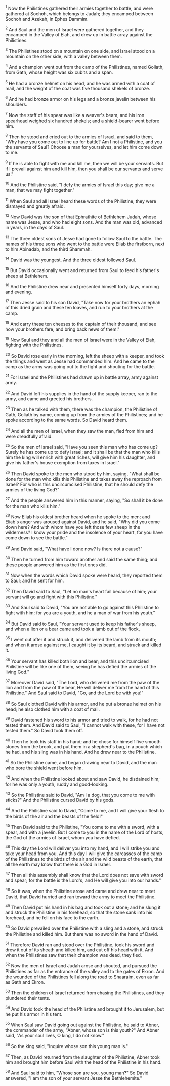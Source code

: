 <sup>1</sup> 
Now the Philistines gathered their armies together to battle, and were gathered at Sochoh, which belongs to Judah; they encamped between Sochoh and Azekah, in Ephes Dammim. 

<sup>2</sup> 
And Saul and the men of Israel were gathered together, and they encamped in the Valley of Elah, and drew up in battle array against the Philistines. 

<sup>3</sup> 
The Philistines stood on a mountain on one side, and Israel stood on a mountain on the other side, with a valley between them. 

<sup>4</sup> 
And a champion went out from the camp of the Philistines, named Goliath, from Gath, whose height was six cubits and a span. 

<sup>5</sup> 
He had a bronze helmet on his head, and he was armed with a coat of mail, and the weight of the coat was five thousand shekels of bronze. 

<sup>6</sup> 
And he had bronze armor on his legs and a bronze javelin between his shoulders. 

<sup>7</sup> 
Now the staff of his spear was like a weaver's beam, and his iron spearhead weighed six hundred shekels; and a shield-bearer went before him. 

<sup>8</sup> 
Then he stood and cried out to the armies of Israel, and said to them, "Why have you come out to line up for battle? Am I not a Philistine, and you the servants of Saul? Choose a man for yourselves, and let him come down to me. 

<sup>9</sup> 
If he is able to fight with me and kill me, then we will be your servants. But if I prevail against him and kill him, then you shall be our servants and serve us." 

<sup>10</sup> 
And the Philistine said, "I defy the armies of Israel this day; give me a man, that we may fight together." 

<sup>11</sup> 
When Saul and all Israel heard these words of the Philistine, they were dismayed and greatly afraid. 

<sup>12</sup> 
Now David was the son of that Ephrathite of Bethlehem Judah, whose name was Jesse, and who had eight sons. And the man was old, advanced in years, in the days of Saul. 

<sup>13</sup> 
The three oldest sons of Jesse had gone to follow Saul to the battle. The names of his three sons who went to the battle were Eliab the firstborn, next to him Abinadab, and the third Shammah. 

<sup>14</sup> 
David was the youngest. And the three oldest followed Saul. 

<sup>15</sup> 
But David occasionally went and returned from Saul to feed his father's sheep at Bethlehem. 

<sup>16</sup> 
And the Philistine drew near and presented himself forty days, morning and evening. 

<sup>17</sup> 
Then Jesse said to his son David, "Take now for your brothers an ephah of this dried grain and these ten loaves, and run to your brothers at the camp. 

<sup>18</sup> 
And carry these ten cheeses to the captain of their thousand, and see how your brothers fare, and bring back news of them." 

<sup>19</sup> 
Now Saul and they and all the men of Israel were in the Valley of Elah, fighting with the Philistines. 

<sup>20</sup> 
So David rose early in the morning, left the sheep with a keeper, and took the things and went as Jesse had commanded him. And he came to the camp as the army was going out to the fight and shouting for the battle. 

<sup>21</sup> 
For Israel and the Philistines had drawn up in battle array, army against army. 

<sup>22</sup> 
And David left his supplies in the hand of the supply keeper, ran to the army, and came and greeted his brothers. 

<sup>23</sup> 
Then as he talked with them, there was the champion, the Philistine of Gath, Goliath by name, coming up from the armies of the Philistines; and he spoke according to the same words. So David heard them. 

<sup>24</sup> 
And all the men of Israel, when they saw the man, fled from him and were dreadfully afraid. 

<sup>25</sup> 
So the men of Israel said, "Have you seen this man who has come up? Surely he has come up to defy Israel; and it shall be that the man who kills him the king will enrich with great riches, will give him his daughter, and give his father's house exemption from taxes in Israel." 

<sup>26</sup> 
Then David spoke to the men who stood by him, saying, "What shall be done for the man who kills this Philistine and takes away the reproach from Israel? For who is this uncircumcised Philistine, that he should defy the armies of the living God?" 

<sup>27</sup> 
And the people answered him in this manner, saying, "So shall it be done for the man who kills him." 

<sup>28</sup> 
Now Eliab his oldest brother heard when he spoke to the men; and Eliab's anger was aroused against David, and he said, "Why did you come down here? And with whom have you left those few sheep in the wilderness? I know your pride and the insolence of your heart, for you have come down to see the battle." 

<sup>29</sup> 
And David said, "What have I done now? Is there not a cause?" 

<sup>30</sup> 
Then he turned from him toward another and said the same thing; and these people answered him as the first ones did. 

<sup>31</sup> 
Now when the words which David spoke were heard, they reported them to Saul; and he sent for him. 

<sup>32</sup> 
Then David said to Saul, "Let no man's heart fail because of him; your servant will go and fight with this Philistine." 

<sup>33</sup> 
And Saul said to David, "You are not able to go against this Philistine to fight with him; for you are a youth, and he a man of war from his youth." 

<sup>34</sup> 
But David said to Saul, "Your servant used to keep his father's sheep, and when a lion or a bear came and took a lamb out of the flock, 

<sup>35</sup> 
I went out after it and struck it, and delivered the lamb from its mouth; and when it arose against me, I caught it by its beard, and struck and killed it. 

<sup>36</sup> 
Your servant has killed both lion and bear; and this uncircumcised Philistine will be like one of them, seeing he has defied the armies of the living God." 

<sup>37</sup> 
Moreover David said, "The Lord, who delivered me from the paw of the lion and from the paw of the bear, He will deliver me from the hand of this Philistine." And Saul said to David, "Go, and the Lord be with you!" 

<sup>38</sup> 
So Saul clothed David with his armor, and he put a bronze helmet on his head; he also clothed him with a coat of mail. 

<sup>39</sup> 
David fastened his sword to his armor and tried to walk, for he had not tested them. And David said to Saul, "I cannot walk with these, for I have not tested them." So David took them off. 

<sup>40</sup> 
Then he took his staff in his hand; and he chose for himself five smooth stones from the brook, and put them in a shepherd's bag, in a pouch which he had, and his sling was in his hand. And he drew near to the Philistine. 

<sup>41</sup> 
So the Philistine came, and began drawing near to David, and the man who bore the shield went before him. 

<sup>42</sup> 
And when the Philistine looked about and saw David, he disdained him; for he was only a youth, ruddy and good-looking. 

<sup>43</sup> 
So the Philistine said to David, "Am I a dog, that you come to me with sticks?" And the Philistine cursed David by his gods. 

<sup>44</sup> 
And the Philistine said to David, "Come to me, and I will give your flesh to the birds of the air and the beasts of the field!" 

<sup>45</sup> 
Then David said to the Philistine, "You come to me with a sword, with a spear, and with a javelin. But I come to you in the name of the Lord of hosts, the God of the armies of Israel, whom you have defied. 

<sup>46</sup> 
This day the Lord will deliver you into my hand, and I will strike you and take your head from you. And this day I will give the carcasses of the camp of the Philistines to the birds of the air and the wild beasts of the earth, that all the earth may know that there is a God in Israel. 

<sup>47</sup> 
Then all this assembly shall know that the Lord does not save with sword and spear; for the battle is the Lord's, and He will give you into our hands." 

<sup>48</sup> 
So it was, when the Philistine arose and came and drew near to meet David, that David hurried and ran toward the army to meet the Philistine. 

<sup>49</sup> 
Then David put his hand in his bag and took out a stone; and he slung it and struck the Philistine in his forehead, so that the stone sank into his forehead, and he fell on his face to the earth. 

<sup>50</sup> 
So David prevailed over the Philistine with a sling and a stone, and struck the Philistine and killed him. But there was no sword in the hand of David. 

<sup>51</sup> 
Therefore David ran and stood over the Philistine, took his sword and drew it out of its sheath and killed him, and cut off his head with it. And when the Philistines saw that their champion was dead, they fled. 

<sup>52</sup> 
Now the men of Israel and Judah arose and shouted, and pursued the Philistines as far as the entrance of the valley and to the gates of Ekron. And the wounded of the Philistines fell along the road to Shaaraim, even as far as Gath and Ekron. 

<sup>53</sup> 
Then the children of Israel returned from chasing the Philistines, and they plundered their tents. 

<sup>54</sup> 
And David took the head of the Philistine and brought it to Jerusalem, but he put his armor in his tent. 

<sup>55</sup> 
When Saul saw David going out against the Philistine, he said to Abner, the commander of the army, "Abner, whose son is this youth?" And Abner said, "As your soul lives, O king, I do not know." 

<sup>56</sup> 
So the king said, "Inquire whose son this young man is." 

<sup>57</sup> 
Then, as David returned from the slaughter of the Philistine, Abner took him and brought him before Saul with the head of the Philistine in his hand. 

<sup>58</sup> 
And Saul said to him, "Whose son are you, young man?" So David answered, "I am the son of your servant Jesse the Bethlehemite."